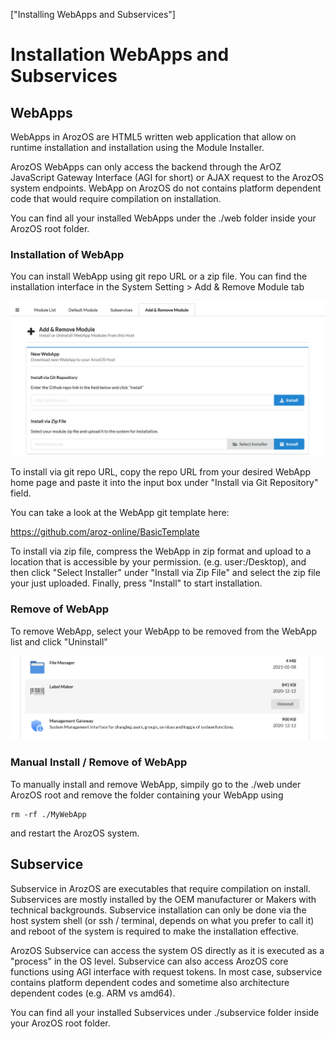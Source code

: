 ["Installing WebApps and Subservices"]

# Installation WebApps and Subservices

## WebApps

WebApps in ArozOS are HTML5 written web application that allow on runtime installation and installation using the Module Installer. 

ArozOS WebApps can only access the backend through the ArOZ JavaScript Gateway Interface (AGI for short) or AJAX request to the ArozOS system endpoints. WebApp on ArozOS do not contains platform dependent code that would require compilation on installation.

You can find all your installed WebApps under the ./web folder inside your ArozOS root folder.

### Installation of WebApp

You can install WebApp using git repo URL or a zip file. You can find the installation interface in the System Setting > Add & Remove Module tab

![2021-02-11_12-22-18](../../img/started/10/2021-02-11_12-22-18.png)

To install via git repo URL, copy the repo URL from your desired WebApp home page and paste it into the input box under "Install via Git Repository" field.

You can take a look at the WebApp git template here:

https://github.com/aroz-online/BasicTemplate



To install via zip file, compress the WebApp in zip format and upload to a location that is accessible by your permission. (e.g. user:/Desktop), and then click "Select Installer" under "Install via Zip File" and select the zip file your just uploaded. Finally, press "Install" to start installation.



### Remove of WebApp

To remove WebApp, select your WebApp to be removed from the WebApp list and click "Uninstall"

![2021-02-11_12-25-44](../../img/started/10/2021-02-11_12-25-44.png)

### Manual Install / Remove of WebApp

To manually install and remove WebApp, simpily go to the ./web under ArozOS root and remove the folder containing your WebApp using

```
rm -rf ./MyWebApp
```

and restart the ArozOS system.

## Subservice

Subservice in ArozOS  are executables that require compilation on install. Subservices are mostly installed by the OEM manufacturer or Makers with technical backgrounds. Subservice installation can only be done via the host system shell (or ssh / terminal, depends on what you prefer to call it) and reboot of the system is required to make the installation effective.

ArozOS Subservice can access the system OS directly as it is executed as a "process" in the OS level. Subservice can also access ArozOS core functions using AGI interface with request tokens. In most case, subservice contains platform dependent codes and sometime also architecture dependent codes (e.g. ARM vs amd64). 

You can find all your installed Subservices under ./subservice folder inside your ArozOS root folder.